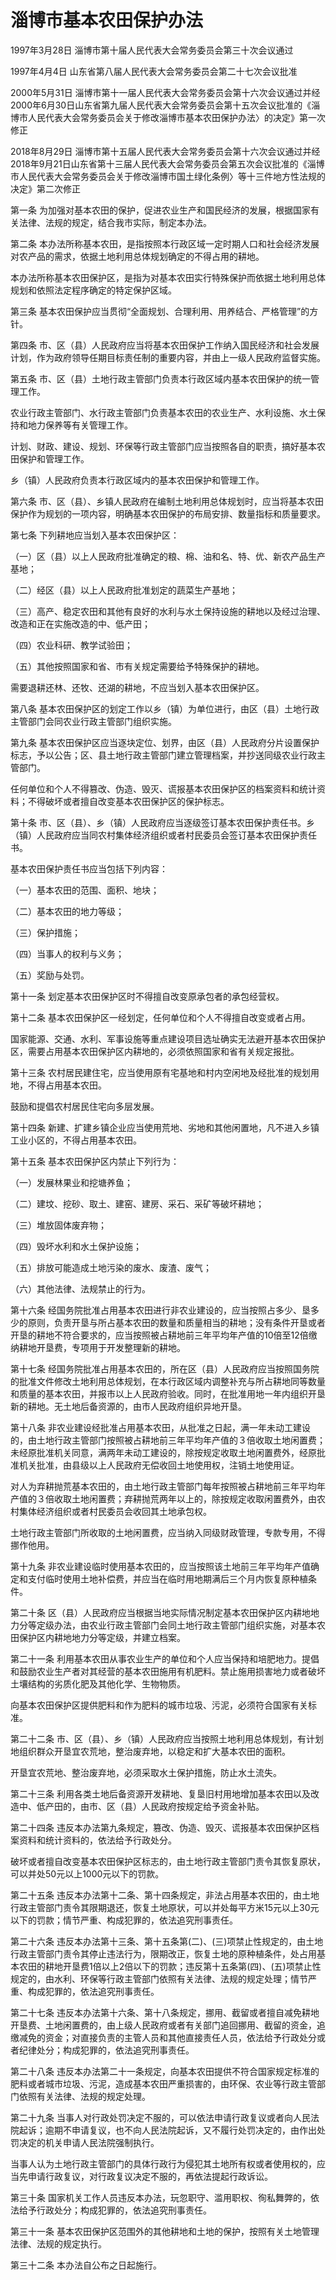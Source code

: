 # 淄博市基本农田保护办法

1997年3月28日 淄博市第十届人民代表大会常务委员会第三十次会议通过

1997年4月4日 山东省第八届人民代表大会常务委员会第二十七次会议批准

2000年5月31日 淄博市第十一届人民代表大会常务委员会第十六次会议通过并经2000年6月30日山东省第九届人民代表大会常务委员会第十五次会议批准的《淄博市人民代表大会常务委员会关于修改淄博市基本农田保护办法〉的决定》第一次修正

2018年8月29日 淄博市第十五届人民代表大会常务委员会第十六次会议通过并经2018年9月21日山东省第十三届人民代表大会常务委员会第五次会议批准的《淄博市人民代表大会常务委员会关于修改淄博市国土绿化条例〉等十三件地方性法规的决定》第二次修正



第一条 为加强对基本农田的保护，促进农业生产和国民经济的发展，根据国家有关法律、法规的规定，结合我市实际，制定本办法。

第二条 本办法所称基本农田，是指按照本行政区域一定时期人口和社会经济发展对农产品的需求，依据土地利用总体规划确定的不得占用的耕地。

本办法所称基本农田保护区，是指为对基本农田实行特殊保护而依据土地利用总体规划和依照法定程序确定的特定保护区域。

第三条 基本农田保护应当贯彻“全面规划、合理利用、用养结合、严格管理”的方针。

第四条 市、区（县）人民政府应当将基本农田保护工作纳入国民经济和社会发展计划，作为政府领导任期目标责任制的重要内容，并由上一级人民政府监督实施。

第五条 市、区（县）土地行政主管部门负责本行政区域内基本农田保护的统一管理工作。

农业行政主管部门、水行政主管部门负责基本农田的农业生产、水利设施、水土保持和地力保养等有关管理工作。

计划、财政、建设、规划、环保等行政主管部门应当按照各自的职责，搞好基本农田保护和管理工作。

乡（镇）人民政府负责本行政区域内的基本农田保护和管理工作。

第六条 市、区（县）、乡镇人民政府在编制土地利用总体规划时，应当将基本农田保护作为规划的一项内容，明确基本农田保护的布局安排、数量指标和质量要求。

第七条 下列耕地应当划入基本农田保护区：

（一）区（县）以上人民政府批准确定的粮、棉、油和名、特、优、新农产品生产基地；

（二）经区（县）以上人民政府批准划定的蔬菜生产基地；

（三）高产、稳定农田和其他有良好的水利与水土保持设施的耕地以及经过治理、改造和正在实施改造的中、低产田；

（四）农业科研、教学试验田；

（五）其他按照国家和省、市有关规定需要给予特殊保护的耕地。

需要退耕还林、还牧、还湖的耕地，不应当划入基本农田保护区。

第八条 基本农田保护区的划定工作以乡（镇）为单位进行，由区（县）土地行政主管部门会同农业行政主管部门组织实施。

第九条 基本农田保护区应当逐块定位、划界，由区（县）人民政府分片设置保护标志，予以公告；区、县土地行政主管部门建立管理档案，并抄送同级农业行政主管部门。

任何单位和个人不得篡改、伪造、毁灭、谎报基本农田保护区的档案资料和统计资料；不得破坏或者擅自改变基本农田保护区的保护标志。

第十条 市、区（县）、乡（镇）人民政府应当逐级签订基本农田保护责任书。乡（镇）人民政府应当同农村集体经济组织或者村民委员会签订基本农田保护责任书。

基本农田保护责任书应当包括下列内容：

（一）基本农田的范围、面积、地块；

（二）基本农田的地力等级；

（三）保护措施；

（四）当事人的权利与义务；

（五）奖励与处罚。

第十一条 划定基本农田保护区时不得擅自改变原承包者的承包经营权。

第十二条 基本农田保护区一经划定，任何单位和个人不得擅自改变或者占用。

国家能源、交通、水利、军事设施等重点建设项目选址确实无法避开基本农田保护区，需要占用基本农田保护区内耕地的，必须依照国家和省有关规定报批。

第十三条 农村居民建住宅，应当使用原有宅基地和村内空闲地及经批准的规划用地，不得占用基本农田。

鼓励和提倡农村居民住宅向多层发展。

第十四条 新建、扩建乡镇企业应当使用荒地、劣地和其他闲置地，凡不进入乡镇工业小区的，不得占用基本农田。

第十五条 基本农田保护区内禁止下列行为：

（一）发展林果业和挖塘养鱼；

（二）建坟、挖砂、取土、建窑、建房、采石、采矿等破坏耕地；

（三）堆放固体废弃物；

（四）毁坏水利和水土保护设施；

（五）排放可能造成土地污染的废水、废渣、废气；

（六）其他法律、法规禁止的行为。

第十六条 经国务院批准占用基本农田进行非农业建设的，应当按照占多少、垦多少的原则，负责开垦与所占基本农田的数量和质量相当的耕地；没有条件开垦或者开垦的耕地不符合要求的，应当按照被占耕地前三年平均年产值的10倍至12倍缴纳耕地开垦费，专项用于开发整理新的耕地。

第十七条 经国务院批准占用基本农田的，所在区（县）人民政府应当按照国务院的批准文件修改土地利用总体规划，在本行政区域内调整补充与所占耕地同等数量和质量的基本农田，并报市以上人民政府验收。同时，在批准用地一年内组织开垦新的耕地。无土地后备资源的，由市人民政府组织异地开垦。

第十八条 非农业建设经批准占用基本农田，从批准之日起，满一年未动工建设的，由土地行政主管部门按照被占耕地前三年平均年产值的３倍收取土地闲置费；未经原批准机关同意，满两年未动工建设的，除按规定收取土地闲置费外，经原批准机关批准，由县级以上人民政府无偿收回土地使用权，注销土地使用证。

对人为弃耕抛荒基本农田的，由土地行政主管部门每年按照被占耕地前三年平均年产值的３倍收取土地闲置费；弃耕抛荒两年以上的，除按规定收取闲置费外，由农村集体经济组织或者村民委员会收回其土地承包权。

土地行政主管部门所收取的土地闲置费，应当纳入同级财政管理，专款专用，不得挪作他用。

第十九条 非农业建设临时使用基本农田的，应当按照该土地前三年平均年产值确定和支付临时使用土地补偿费，并应当在临时用地期满后三个月内恢复原种植条件。

第二十条 区（县）人民政府应当根据当地实际情况制定基本农田保护区内耕地地力分等定级办法，由农业行政主管部门会同土地行政主管部门组织实施，对基本农田保护区内耕地地力分等定级，并建立档案。

第二十一条 利用基本农田从事农业生产的单位和个人应当保持和培肥地力。提倡和鼓励农业生产者对其经营的基本农田施用有机肥料。禁止施用损害地力或者破坏土壤结构的劣质化肥及其他化学、生物物质。

向基本农田保护区提供肥料和作为肥料的城市垃圾、污泥，必须符合国家有关标准。

第二十二条 市、区（县）、乡（镇）人民政府应当按照土地利用总体规划，有计划地组织群众开垦宜农荒地，整治废弃地，以稳定和扩大基本农田的面积。

开垦宜农荒地、整治废弃地，必须采取水土保护措施，防止水土流失。

第二十三条 利用各类土地后备资源开发耕地、复垦旧村用地增加基本农田以及改造中、低产田的，由市、区（县）人民政府按规定给予资金补贴。

第二十四条 违反本办法第九条规定，篡改、伪造、毁灭、谎报基本农田保护区档案资料和统计资料的，依法给予行政处分。

破坏或者擅自改变基本农田保护区标志的，由土地行政主管部门责令其恢复原状，可以并处50元以上1000元以下的罚款。

第二十五条 违反本办法第十二条、第十四条规定，非法占用基本农田的，由土地行政主管部门责令其限期退还，恢复土地原状，可以并处每平方米15元以上30元以下的罚款；情节严重、构成犯罪的，依法追究刑事责任。

第二十六条 违反本办法第十三条、第十五条第(二)、(三)项禁止性规定的，由土地行政主管部门责令其停止违法行为，限期改正，恢复土地的原种植条件，处占用基本农田的耕地开垦费1倍以上2倍以下的罚款；违反第十五条第(四)、(五)项禁止性规定的，由水利、环保等行政主管部门依照有关法律、法规的规定处理；情节严重、构成犯罪的，依法追究刑事责任。

第二十七条 违反本办法第十六条、第十八条规定，挪用、截留或者擅自减免耕地开垦费、土地闲置费的，由上级人民政府或者有关部门追回挪用、截留的资金，追缴减免的资金；对直接负责的主管人员和其他直接责任人员，依法给予行政处分或者纪律处分；构成犯罪的，依法追究刑事责任。

第二十八条 违反本办法第二十一条规定，向基本农田提供不符合国家规定标准的肥料或者城市垃圾、污泥，造成基本农田严重损害的，由环保、农业等行政主管部门依照有关法律、法规的规定处理。

第二十九条 当事人对行政处罚决定不服的，可以依法申请行政复议或者向人民法院起诉；逾期不申请复议，也不向人民法院起诉，又不履行处罚决定的，由作出处罚决定的机关申请人民法院强制执行。

当事人认为土地行政主管部门的具体行政行为侵犯其土地所有权或者使用权的，应当先申请行政复议，对行政复议决定不服的，再依法提起行政诉讼。

第三十条 国家机关工作人员违反本办法，玩忽职守、滥用职权、徇私舞弊的，依法给予行政处分；构成犯罪的，依法追究刑事责任。

第三十一条 基本农田保护区范围外的其他耕地和土地的保护，按照有关土地管理法律、法规的规定执行。

第三十二条 本办法自公布之日起施行。
